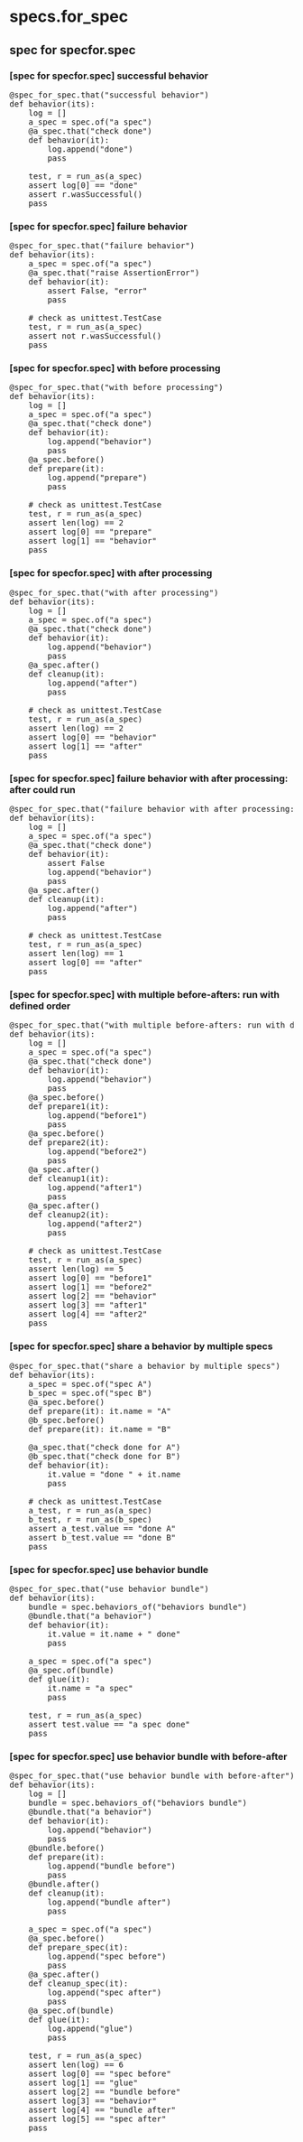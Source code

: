 # specs.for_spec

## spec for specfor.spec

### [spec for specfor.spec] successful behavior

<pre>
@spec_for_spec.that("successful behavior")
def behavior(its):
    log = []
    a_spec = spec.of("a spec")
    @a_spec.that("check done")
    def behavior(it):
        log.append("done")
        pass
    
    test, r = run_as(a_spec)
    assert log[0] == "done"
    assert r.wasSuccessful()
    pass
</pre>

### [spec for specfor.spec] failure behavior

<pre>
@spec_for_spec.that("failure behavior")
def behavior(its):
    a_spec = spec.of("a spec")
    @a_spec.that("raise AssertionError")
    def behavior(it):
        assert False, "error"
        pass
    
    # check as unittest.TestCase
    test, r = run_as(a_spec)
    assert not r.wasSuccessful()
    pass
</pre>

### [spec for specfor.spec] with before processing

<pre>
@spec_for_spec.that("with before processing")
def behavior(its):
    log = []
    a_spec = spec.of("a spec")
    @a_spec.that("check done")
    def behavior(it):
        log.append("behavior")
        pass
    @a_spec.before()
    def prepare(it):
        log.append("prepare")
        pass
    
    # check as unittest.TestCase
    test, r = run_as(a_spec)
    assert len(log) == 2
    assert log[0] == "prepare"
    assert log[1] == "behavior"
    pass
</pre>

### [spec for specfor.spec] with after processing

<pre>
@spec_for_spec.that("with after processing")
def behavior(its):
    log = []
    a_spec = spec.of("a spec")
    @a_spec.that("check done")
    def behavior(it):
        log.append("behavior")
        pass
    @a_spec.after()
    def cleanup(it):
        log.append("after")
        pass
    
    # check as unittest.TestCase
    test, r = run_as(a_spec)
    assert len(log) == 2
    assert log[0] == "behavior"
    assert log[1] == "after"
    pass
</pre>

### [spec for specfor.spec] failure behavior with after processing: after could run

<pre>
@spec_for_spec.that("failure behavior with after processing: after could run")
def behavior(its):
    log = []
    a_spec = spec.of("a spec")
    @a_spec.that("check done")
    def behavior(it):
        assert False
        log.append("behavior")
        pass
    @a_spec.after()
    def cleanup(it):
        log.append("after")
        pass
    
    # check as unittest.TestCase
    test, r = run_as(a_spec)
    assert len(log) == 1
    assert log[0] == "after"
    pass
</pre>

### [spec for specfor.spec] with multiple before-afters: run with defined order

<pre>
@spec_for_spec.that("with multiple before-afters: run with defined order")
def behavior(its):
    log = []
    a_spec = spec.of("a spec")
    @a_spec.that("check done")
    def behavior(it):
        log.append("behavior")
        pass
    @a_spec.before()
    def prepare1(it):
        log.append("before1")
        pass
    @a_spec.before()
    def prepare2(it):
        log.append("before2")
        pass
    @a_spec.after()
    def cleanup1(it):
        log.append("after1")
        pass
    @a_spec.after()
    def cleanup2(it):
        log.append("after2")
        pass
    
    # check as unittest.TestCase
    test, r = run_as(a_spec)
    assert len(log) == 5
    assert log[0] == "before1"
    assert log[1] == "before2"
    assert log[2] == "behavior"
    assert log[3] == "after1"
    assert log[4] == "after2"
    pass
</pre>

### [spec for specfor.spec] share a behavior by multiple specs

<pre>
@spec_for_spec.that("share a behavior by multiple specs")
def behavior(its):
    a_spec = spec.of("spec A")
    b_spec = spec.of("spec B")
    @a_spec.before()
    def prepare(it): it.name = "A"
    @b_spec.before()
    def prepare(it): it.name = "B"
    
    @a_spec.that("check done for A")
    @b_spec.that("check done for B")
    def behavior(it):
        it.value = "done " + it.name
        pass
    
    # check as unittest.TestCase
    a_test, r = run_as(a_spec)
    b_test, r = run_as(b_spec)
    assert a_test.value == "done A"
    assert b_test.value == "done B"
    pass
</pre>

### [spec for specfor.spec] use behavior bundle

<pre>
@spec_for_spec.that("use behavior bundle")
def behavior(its):
    bundle = spec.behaviors_of("behaviors bundle")
    @bundle.that("a behavior")
    def behavior(it):
        it.value = it.name + " done"
        pass
    
    a_spec = spec.of("a spec")
    @a_spec.of(bundle)
    def glue(it):
        it.name = "a spec"
        pass
    
    test, r = run_as(a_spec)
    assert test.value == "a spec done"
    pass
</pre>

### [spec for specfor.spec] use behavior bundle with before-after

<pre>
@spec_for_spec.that("use behavior bundle with before-after")
def behavior(its):
    log = []
    bundle = spec.behaviors_of("behaviors bundle")
    @bundle.that("a behavior")
    def behavior(it):
        log.append("behavior")
        pass
    @bundle.before()
    def prepare(it):
        log.append("bundle before")
        pass
    @bundle.after()
    def cleanup(it):
        log.append("bundle after")
        pass
    
    a_spec = spec.of("a spec")
    @a_spec.before()
    def prepare_spec(it):
        log.append("spec before")
        pass
    @a_spec.after()
    def cleanup_spec(it):
        log.append("spec after")
        pass
    @a_spec.of(bundle)
    def glue(it):
        log.append("glue")
        pass
    
    test, r = run_as(a_spec)
    assert len(log) == 6
    assert log[0] == "spec before"
    assert log[1] == "glue"
    assert log[2] == "bundle before"
    assert log[3] == "behavior"
    assert log[4] == "bundle after"
    assert log[5] == "spec after"
    pass
</pre>



